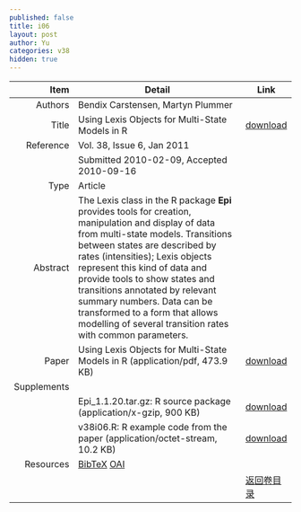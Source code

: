 ```yaml
---
published: false
title: i06
layout: post
author: Yu
categories: v38
hidden: true
---
```


| Item | Detail | Link |
|---:|---|---|
| Authors | Bendix Carstensen, Martyn Plummer| |
| Title |Using Lexis Objects for Multi-State Models in R | [download](http://www.jstatsoft.org/v38/i06/paper) |
| Reference |Vol. 38, Issue 6, Jan 2011 | |
| | Submitted 2010-02-09, Accepted 2010-09-16| | 
| Type | Article| |
| Abstract | The Lexis class in the R package <b>Epi</b> provides tools for creation, manipulation and display of data from multi-state models. Transitions between states are described by rates (intensities); Lexis objects represent this kind of data and provide tools to show states and transitions annotated by relevant summary numbers. Data can be transformed to a form that allows modelling of several transition rates with common parameters.| |
| Paper | Using Lexis Objects for Multi-State Models in R  (application/pdf, 473.9 KB)| [download](http://www.jstatsoft.org/v38/i06/paper) |
| Supplements | | |
| |Epi_1.1.20.tar.gz: R source package  (application/x-gzip, 900 KB)|  [download](http://www.jstatsoft.org/v38/i06/supp/1) |
| |v38i06.R:          R example code from the paper  (application/octet-stream, 10.2 KB)|  [download](http://www.jstatsoft.org/v38/i06/supp/2) |
| Resources | [BibTeX](http://www.jstatsoft.org/v38/i06/bibtex) [OAI](http://www.jstatsoft.org/oai?verb=GetRecord&identifier=oai.jstatsoft/v38/i06&prefix=oai_dc)| |
| |  | [返回卷目录]({{site.baseurl}}/volume/v38.html) |